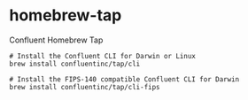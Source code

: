 # homebrew-tap
Confluent Homebrew Tap

```
# Install the Confluent CLI for Darwin or Linux
brew install confluentinc/tap/cli

# Install the FIPS-140 compatible Confluent CLI for Darwin
brew install confluentinc/tap/cli-fips
```
